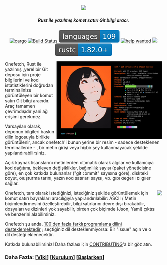 <h3 align="center"><img src="../assets/onefetch.svg" height="130px"></h3>

<h5 align="center">Rust ile yazılmış komut satırı Git bilgi aracı.</h5>

<p align="center">
	<a href="https://crates.io/crates/onefetch"><img src="https://img.shields.io/crates/v/onefetch.svg" alt="cargo"></a>
	<a href="https://github.com/o2sh/onefetch/actions"><img src="https://github.com/o2sh/onefetch/workflows/CI/badge.svg" alt="Build Status"></a>
  <a href="https://onefetch.dev"><img src="../assets/language-badge.svg"></a>
  <a href="https://github.com/o2sh/onefetch/issues?q=is%3Aissue+is%3Aopen+label%3A%22help+wanted%22"><img src="https://img.shields.io/github/issues/o2sh/onefetch/help%20wanted?color=green" alt="help wanted"></a>
	<a href="../LICENSE.md"><img src="https://img.shields.io/badge/license-MIT-blue.svg"></a>
	<img src="../assets/msrv-badge.svg">
</p>

<img src="../assets/screenshot-1.png" align="right" height="250px">

Onefetch, Rust ile yazılmış ,yerel bir Git deposu için proje bilgilerini ve kod istatistiklerini doğrudan terminalinize görüntüleyen bir komut satırı Git bilgi aracıdır. Araç tamamen çevrimdışıdır yani ağ erişimi gerekmez.

Varsayılan olarak, deponun bilgileri baskın dilin logosuyla birlikte görüntülenir, ancak onefetch'i bunun yerine bir resim - sadece desteklenen terminallerde - , bir metin girişi veya hiçbir şey kullanmayacak şekilde yapılandırabilirsiniz.

Açık kaynak lisanslarını metinlerden otomatik olarak algılar ve kullanıcıya kod dağıtımı, bekleyen değişiklikler, bağımlılık sayısı (paket yöneticisine göre), en çok katkıda bulunanlar ("git commit" sayısına göre), diskteki boyut, oluşturma tarihi, yazın kod satırları sayısı, vb. gibi değerli bilgiler sağlar.

<img src="../assets/screenshot-2.png" align="right" height="250px">

Onefetch, tam olarak istediğinizi, istediğiniz şekilde görüntülemek için komut satırı bayrakları aracılığıyla yapılandırılabilir: ASCII / Metin biçimlendirmesini özelleştirebilir, bilgi satırlarını devre dışı bırakabilir, dosyaları ve dizinleri yok sayabilir, birden çok biçimde (Json, Yaml) çıktısı ve benzerini alabilirsiniz.

Onefetch şu anda, [100'den fazla farklı programlama dilini desteklemektedir](https://onefetch.dev) ; seçtiğiniz dil desteklenmiyorsa: Bir "issue" açın ve o dil desteği eklenecektir.

Katkıda bulunabilirsiniz! Daha fazlası için [CONTRIBUTING](../CONTRIBUTING.md)'a bir göz atın.

### Daha Fazla: \[[Viki](https://github.com/o2sh/onefetch/wiki)\] \[[Kurulum](https://github.com/o2sh/onefetch/wiki/Installation)\] \[[Başlarken](https://github.com/o2sh/onefetch/wiki/getting-started)\]
